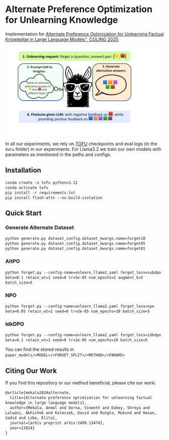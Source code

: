 # Alternate Preference Optimization for Unlearning Knowledge

Implementation for [Alternate Preference Optimization for Unlearning Factual Knowledge in Large Language Models", COLING 2025](https://arxiv.org/abs/2409.13474).

![SVG Image](./assets/AltPO.svg)

In all our experiments, we rely on [TOFU](https://github.com/locuslab/tofu) checkpoints and eval logs (in the `data` folder) in our experiments. For Llama3.2 we train our own models with parameters as mentioned in the paths and configs.


## Installation
```script
conda create -n tofu python=3.12
conda activate tofu
pip install -r requirements.txt
pip install flash-attn --no-build-isolation
```

## Quick Start

### Generate Alternate Dataset

```script
python generate.py dataset_config.dataset_kwargs.name=forget10
python generate.py dataset_config.dataset_kwargs.name=forget05
python generate.py dataset_config.dataset_kwargs.name=forget01
```

### AltPO
```script
python forget.py --config-name=unlearn_llama2.yaml forget_loss=subdpo beta=0.1 retain_wt=1 seed=0 lr=5e-05 num_epochs=2 augment_k=5 batch_size=5
```

### NPO
```script
python forget.py --config-name=unlearn_llama2.yaml forget_loss=npo beta=0.05 retain_wt=2 seed=0 lr=2e-05 num_epochs=10 batch_size=5
```

### IdkDPO
```script
python forget.py --config-name=unlearn_llama2.yaml forget_loss=idkdpo beta=0.1 retain_wt=1 seed=0 lr=2e-05 num_epochs=10 batch_size=5
```

You can find the stored results in `paper_models/<MODEL>/<FORGET_SPLIT>/<METHOD>/<PARAMS>`

## Citing Our Work
If you find this repository or our method beneficial, please cite our work:
```
@article{mekala2024alternate,
  title={Alternate preference optimization for unlearning factual knowledge in large language models},
  author={Mekala, Anmol and Dorna, Vineeth and Dubey, Shreya and Lalwani, Abhishek and Koleczek, David and Rungta, Mukund and Hasan, Sadid and Lobo, Elita},
  journal={arXiv preprint arXiv:2409.13474},
  year={2024}
}
```